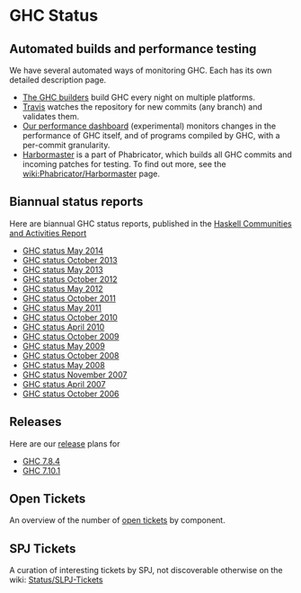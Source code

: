 # GHC Status


## Automated builds and performance testing



We have several automated ways of monitoring GHC.  Each has its own detailed description page.


- [The GHC builders](builder-summary) build GHC every night on multiple platforms.
- [Travis](travis) watches the repository for new commits (any branch) and validates them.
- [
  Our performance dashboard](http://ghcspeed-nomeata.rhcloud.com) (experimental) monitors changes in the performance of GHC itself, and of programs compiled by GHC, with a per-commit granularity.
- [
  Harbormaster](https://phabricator.haskell.org/harbormaster) is a part of Phabricator, which builds all GHC commits and incoming patches for testing. To find out more, see the [wiki:Phabricator/Harbormaster](phabricator/harbormaster) page.

## Biannual status reports



Here are biannual GHC status reports, published in the [
Haskell Communities and Activities Report](http://haskell.org/communities/)


- [GHC status May 2014](status/may14)
- [GHC status October 2013](status/oct13)
- [GHC status May 2013](status/may13)
- [GHC status October 2012](status/oct12)
- [GHC status May 2012](status/may12)
- [GHC status October 2011](status/oct11)
- [GHC status May 2011](status/may11)
- [GHC status October 2010](status/oct10)
- [GHC status April 2010](status/apr10)
- [GHC status October 2009](status/oct09)
- [GHC status May 2009](status/may09)
- [GHC status October 2008](status/october08)
- [GHC status May 2008](status/may08)
- [GHC status November 2007](status/nov07)
- [GHC status April 2007](status/april07)
- [GHC status October 2006](status/october06)

## Releases



Here are our [release](working-conventions/releases) plans for


- [GHC 7.8.4](status/gh-c-7.8.4)
- [GHC 7.10.1](status/gh-c-7.10.1)

## Open Tickets



An overview of the number of [open tickets](status/tickets) by component.


## SPJ Tickets



A curation of interesting tickets by SPJ, not discoverable otherwise on the wiki: [Status/SLPJ-Tickets](status/slp-j--tickets)


